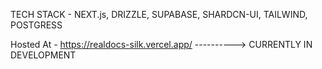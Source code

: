 TECH STACK - NEXT.js, DRIZZLE, SUPABASE, SHARDCN-UI, TAILWIND, POSTGRESS

Hosted At - https://realdocs-silk.vercel.app/   ----------> CURRENTLY IN DEVELOPMENT 
